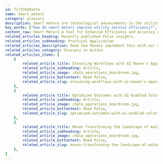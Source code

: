 ```yaml
---
id: fc7376d91efe
name: Smart meters
category: glossary
description: Smart meters are technological advancements in the utility sector, automating usage data collection for gas, water, and electricity, enhancing operational efficiency, and providing accurate, real-time insights for both providers and consumers.
key_words: ["How do smart meters improve utility service efficiency?", "What are the advantages of smart meters for energy management?", "Can smart meters reduce utility billing errors?", "How do smart meters support dynamic pricing and demand management?", "What role do smart meters play in outage management and notification?", "Are smart meters effective in enhancing customer satisfaction?", "How can businesses leverage smart meters for operational savings?", "What are the environmental benefits of using smart meters?", "How do smart meters enable customers to manage energy consumption?", "What is the impact of smart meters on utility asset utilization?"]
content_raw: Smart Meters A Tool for Enhanced Efficiency and Accuracy At Maven Technologies, we understand the power of smart technology, and smart meters are no exception. By harnessing the capabilities of these modern devices, businesses, particularly utility providers, can reap significant benefits. Smart meters are innovative implementations of technology within the utility sector. They serve as advanced versions of traditional gas, water, and electric meters, automatically collecting and transmitting usage data to the corresponding utilities. Currently popular in developed nations, their deployment eliminates the need for manual data collection, leading to significant time and resource savings. In terms of business advantages, smart meters are transformative. They do away with the need for estimated monthly bills, manual reading errors, and home visits for meter reading, significantly improving operational efficiency. They can rapidly monitor grid usage, leading to superior asset utilization. Smart meters also facilitate improved outage management, empowering companies with timely, data-driven insights. Moreover, they allow for proactive outage notifications for customers and enable dynamic pricing based on usage demand. Equipped with automatic problem detection, smart meters minimize service disruptions, further enhancing customer satisfaction. On the client side, smart meters provide utility customers with multiple benefits. Their usage patterns can be customized to reduce bills effectively. Clear alerts on power outages or service disruptions ensure continued convenience. Most importantly, customers enjoy accurate billing based on their actual usage, providing a transparent, fair, and error-free system. In the fast-paced, modern world, smart meters are no longer an optional upgrade, but a means to unlock improved productivity and efficacy. They embody Maven Technologies' vision of connecting customers to elite technologies delivered by experienced professionals, helping businesses deliver optimized value on a broader scale.
related_articles_heading: Recently published Pulse insights.
related_articles_subheading: Practical Application
related_articles_description: Read how Mavens implement this with our clients.
related_articles_category: Glossary in Action
related_articles_items: [
	{
		related_article_title: Elevating Workflows with AI Maven's Approach,
		related_article_subheading: Article,
		related_article_image: /data_operations_boardroom.jpg,
		related_article_buttontext: Read Pulse,
		related_article_slug: elevating-workflows-with-ai-maven's-approach
	},
	{
		related_article_title: Optimized Outcomes with AI-Enabled Solutions,
		related_article_subheading: Article,
		related_article_image: /data_operations_boardroom.jpg,
		related_article_buttontext: Read Pulse,
		related_article_slug: optimized-outcomes-with-ai-enabled-solutions
	},
	{
		related_article_title: Maven Transforming the Landscape of Autonomous Vehicles,
		related_article_subheading: Article,
		related_article_image: /data_operations_boardroom.jpg,
		related_article_buttontext: Read Pulse,
		related_article_slug: maven-transforming-the-landscape-of-autonomous-vehicles
	},
]
---
```

